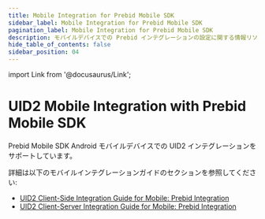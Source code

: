 ```yaml
---
title: Mobile Integration for Prebid Mobile SDK
sidebar_label: Mobile Integration for Prebid Mobile SDK
pagination_label: Mobile Integration for Prebid Mobile SDK
description: モバイルデバイスでの Prebid インテグレーションの設定に関する情報リソースのまとめ。
hide_table_of_contents: false
sidebar_position: 04
---
```


import Link from '@docusaurus/Link';

# UID2 Mobile Integration with Prebid Mobile SDK

Prebid Mobile SDK Android モバイルデバイスでの UID2 インテグレーションをサポートしています。

詳細は以下のモバイルインテグレーションガイドのセクションを参照してください:

- [UID2 Client-Side Integration Guide for Mobile: Prebid Integration](integration-mobile-client-side#optional-uid2-integration-with-prebid-mobile-sdk)
- [UID2 Client-Server Integration Guide for Mobile: Prebid Integration](integration-mobile-client-server#optional-uid2-integration-with-prebid-mobile-sdk)
